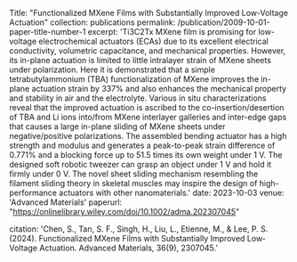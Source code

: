 Title: "Functionalized MXene Films with Substantially Improved Low-Voltage Actuation"
collection: publications
permalink: /publication/2009-10-01-paper-title-number-1
excerpt: 'Ti3C2Tx MXene film is promising for low-voltage electrochemical actuators (ECAs) due to its excellent electrical conductivity, volumetric capacitance, and mechanical properties. However, its in-plane actuation is limited to little intralayer strain of MXene sheets under polarization. Here it is demonstrated that a simple tetrabutylammonium (TBA) functionalization of MXene improves the in-plane actuation strain by 337% and also enhances the mechanical property and stability in air and the electrolyte. Various in situ characterizations reveal that the improved actuation is ascribed to the co-insertion/desertion of TBA and Li ions into/from MXene interlayer galleries and inter-edge gaps that causes a large in-plane sliding of MXene sheets under negative/positive polarizations. The assembled bending actuator has a high strength and modulus and generates a peak-to-peak strain difference of 0.771% and a blocking force up to 51.5 times its own weight under 1 V. The designed soft robotic tweezer can grasp an object under 1 V and hold it firmly under 0 V. The novel sheet sliding mechanism resembling the filament sliding theory in skeletal muscles may inspire the design of high-performance actuators with other nanomaterials.'
date: 2023-10-03
venue: 'Advanced Materials'
paperurl: "https://onlinelibrary.wiley.com/doi/10.1002/adma.202307045"

citation: 'Chen, S., Tan, S. F., Singh, H., Liu, L., Etienne, M., & Lee, P. S. (2024). Functionalized MXene Films with Substantially Improved Low‐Voltage Actuation. Advanced Materials, 36(9), 2307045.'

